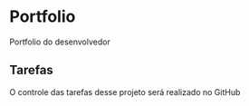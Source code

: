 # Portfolio
Portfolio do desenvolvedor

## Tarefas 

O controle das tarefas desse projeto será realizado no GitHub